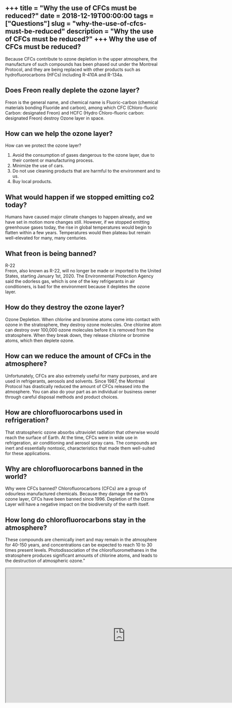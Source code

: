 +++
title = "Why the use of CFCs must be reduced?"
date = 2018-12-19T00:00:00
tags = ["Questions"]
slug = "why-the-use-of-cfcs-must-be-reduced"
description = "Why the use of CFCs must be reduced?"
+++
Why the use of CFCs must be reduced?
------------------------------------

Because CFCs contribute to ozone depletion in the upper atmosphere, the manufacture of such compounds has been phased out under the Montreal Protocol, and they are being replaced with other products such as hydrofluorocarbons (HFCs) including R-410A and R-134a.

Does Freon really deplete the ozone layer?
------------------------------------------

Freon is the general name, and chemical name is Fluoric-carbon (chemical materials bonding Fluoride and carbon), among which CFC (Chloro-fluoric Carbon: designated Freon) and HCFC (Hydro Chloro-fluoric carbon: designated Freon) destroy Ozone layer in space.

How can we help the ozone layer?
--------------------------------

How can we protect the ozone layer?

1. Avoid the consumption of gases dangerous to the ozone layer, due to their content or manufacturing process.
2. Minimize the use of cars.
3. Do not use cleaning products that are harmful to the environment and to us.
4. Buy local products.

What would happen if we stopped emitting co2 today?
---------------------------------------------------

Humans have caused major climate changes to happen already, and we have set in motion more changes still. However, if we stopped emitting greenhouse gases today, the rise in global temperatures would begin to flatten within a few years. Temperatures would then plateau but remain well-elevated for many, many centuries.

What freon is being banned?
---------------------------

R-22  
Freon, also known as R-22, will no longer be made or imported to the United States, starting January 1st, 2020. The Environmental Protection Agency said the odorless gas, which is one of the key refrigerants in air conditioners, is bad for the environment because it depletes the ozone layer.

How do they destroy the ozone layer?
------------------------------------

Ozone Depletion. When chlorine and bromine atoms come into contact with ozone in the stratosphere, they destroy ozone molecules. One chlorine atom can destroy over 100,000 ozone molecules before it is removed from the stratosphere. When they break down, they release chlorine or bromine atoms, which then deplete ozone.

How can we reduce the amount of CFCs in the atmosphere?
-------------------------------------------------------

Unfortunately, CFCs are also extremely useful for many purposes, and are used in refrigerants, aerosols and solvents. Since 1987, the Montreal Protocol has drastically reduced the amount of CFCs released into the atmosphere. You can also do your part as an individual or business owner through careful disposal methods and product choices.

How are chlorofluorocarbons used in refrigeration?
--------------------------------------------------

That stratospheric ozone absorbs ultraviolet radiation that otherwise would reach the surface of Earth. At the time, CFCs were in wide use in refrigeration, air conditioning and aerosol spray cans. The compounds are inert and essentially nontoxic, characteristics that made them well-suited for these applications.

Why are chlorofluorocarbons banned in the world?
------------------------------------------------

Why were CFCs banned? Chlorofluorocarbons (CFCs) are a group of odourless manufactured chemicals. Because they damage the earth’s ozone layer, CFCs have been banned since 1996. Depletion of the Ozone Layer will have a negative impact on the biodiversity of the earth itself.

How long do chlorofluorocarbons stay in the atmosphere?
-------------------------------------------------------

These compounds are chemically inert and may remain in the atmosphere for 40-150 years, and concentrations can be expected to reach 10 to 30 times present levels. Photodissociation of the chlorofluoromethanes in the stratosphere produces significant amounts of chlorine atoms, and leads to the destruction of atmospheric ozone.”

<iframe allow="accelerometer; autoplay; clipboard-write; encrypted-media; gyroscope; picture-in-picture" allowfullscreen="" class="__youtube_prefs__  epyt-is-override  no-lazyload" data-no-lazy="1" data-origheight="433" data-origwidth="770" data-skipgform_ajax_framebjll="" height="433" id="_ytid_92245" loading="lazy" src="https://www.youtube.com/embed/IniJx-vRHG0?enablejsapi=1&autoplay=0&cc_load_policy=0&cc_lang_pref=&iv_load_policy=1&loop=0&modestbranding=0&rel=1&fs=1&playsinline=0&autohide=2&theme=dark&color=red&controls=1&" title="YouTube player" width="770"></iframe>